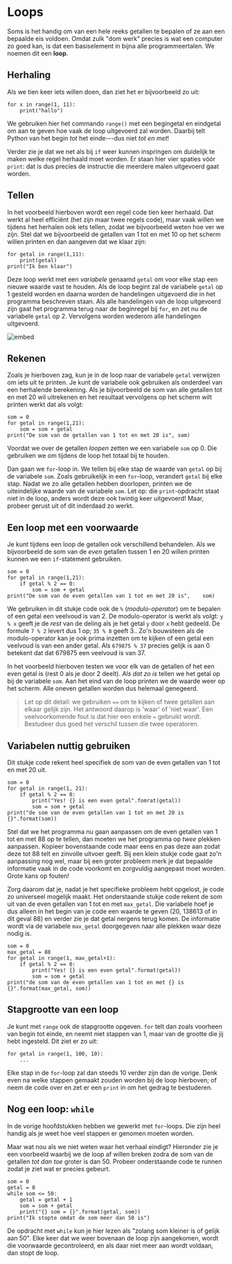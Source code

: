 # Loops

Soms is het handig om van een hele reeks getallen te bepalen of ze aan een bepaalde eis voldoen. Omdat zulk "dom werk" precies is wat een computer zo goed kan, is dat een basiselement in bijna alle programmeertalen. We noemen dit een **loop**.

## Herhaling

Als we tien keer iets willen doen, dan ziet het er bijvoorbeeld zo uit:

    for x in range(1, 11):
        print("hallo")

We gebruiken hier het commando `range()` met een begingetal en eindgetal om aan te geven hoe vaak de loop uitgevoerd zal worden. Daarbij telt Python van het begin *tot* het einde---dus niet *tot en met*!

Verder zie je dat we net als bij `if` weer kunnen inspringen om duidelijk te maken welke regel herhaald moet worden. Er staan hier vier spaties vóór `print`: dat is dus precies de instructie die meerdere malen uitgevoerd gaat worden.

## Tellen

In het voorbeeld hierboven wordt een regel code tien keer herhaald. Dat werkt al heel efficiënt (het zijn maar twee regels code), maar vaak willen we tijdens het herhalen ook iets tellen, zodat we bijvoorbeeld weten hoe ver we zijn. Stel dat we bijvoorbeeld de getallen van 1 tot en met 10 op het scherm willen printen en dan aangeven dat we klaar zijn:

    for getal in range(1,11):
        print(getal)
    print("Ik ben klaar")

Deze loop werkt met een *variabele* genaamd `getal` om voor elke stap een nieuwe waarde vast te houden. Als de loop begint zal de variabele `getal` op 1 gesteld worden en daarna worden de handelingen uitgevoerd die in het programma beschreven staan. Als alle handelingen van de loop uitgevoerd zijn gaat het programma terug naar de beginregel bij `for`, en zet nu de variabele `getal` op 2. Vervolgens worden wederom alle handelingen uitgevoerd.

![embed](https://player.vimeo.com/video/179484836?byline=0&portrait=0)

## Rekenen

Zoals je hierboven zag, kun je in de loop naar de variabele `getal` verwijzen om iets uit te printen. Je kunt de variabele ook gebruiken als onderdeel van een herhalende berekening. Als je bijvoorbeeld de som van alle getallen tot en met 20 wil uitrekenen en het resultaat vervolgens op het scherm wilt printen werkt dat als volgt:

    som = 0
    for getal in range(1,21):
        som = som + getal
    print("De som van de getallen van 1 tot en met 20 is", som)

Voordat we over de getallen *loopen* zetten we een variabele `som` op 0. Die gebruiken we om tijdens de loop het totaal bij te houden.

Dan gaan we `for`-loop in. We tellen bij elke stap de waarde van `getal` op bij de variabele `som`. Zoals gebruikelijk in een `for`-loop, verandert `getal` bij elke stap. Nadat we zo alle getallen hebben doorlopen, printen we de uiteindelijke waarde van de variabele `som`. Let op: die `print`-opdracht staat niet in de loop, anders wordt deze ook twintig keer uitgevoerd! Maar, probeer gerust uit of dit inderdaad zo werkt.

## Een loop met een voorwaarde

Je kunt tijdens een loop de getallen ook verschillend behandelen. Als we bijvoorbeeld de som van de *even* getallen tussen 1 en 20 willen printen kunnen we een `if`-statement gebruiken.

    som = 0
    for getal in range(1,21):
        if getal % 2 == 0:
            som = som + getal
    print("De som van de even getallen van 1 tot en met 20 is",    som)

We gebruiken in dit stukje code ook de `%` (*modulo-operator*) om te bepalen of een getal een veelvoud is van
2. De modulo-operator is werkt als volgt: `y % x` geeft je de *rest* van de deling als je het getal `y` door `x` hebt gedeeld. De formule `7 % 2` levert dus 1 op; `35 % 8` geeft 3.. Zo'n bouwsteen als de modulo-operator kan je ook prima inzetten om te kijken of een getal een veelvoud is van een ander getal. Als `679875 % 37` precies gelijk is aan 0 betekent dat dat 679875 een veelvoud is van 37.

In het voorbeeld hierboven testen we voor elk van de getallen of het een even getal is (rest 0 als je door 2 deelt). *Als dat zo is* tellen we het getal op bij de variabele `som`. Aan het eind van de loop printen we de waarde weer op het scherm. Alle oneven getallen worden dus helemaal genegeerd.

> Let op dit detail: we gebruiken `==` om te kijken of twee getallen aan elkaar gelijk zijn. Het antwoord daarop is 'waar' of 'niet waar'. Een veelvoorkomende fout is dat hier een enkele `=` gebruikt wordt. Bestudeer dus goed het verschil tussen die twee operatoren.

## Variabelen nuttig gebruiken

Dit stukje code rekent heel specifiek de som van de even getallen van 1 tot en met 20 uit.

    som = 0
    for getal in range(1, 21):
        if getal % 2 == 0:
            print("Yes! {} is een even getal".fomrat(getal))
            som = som + getal
    print("de som van de even getallen van 1 tot en met 20 is {}".format(som))

Stel dat we het programma nu gaan aanpassen om de even getallen van 1 tot en met 88 op te tellen, dan moeten we het programma op *twee* plekken aanpassen. Kopieer bovenstaande code maar eens en pas deze aan zodat deze tot 88 telt en zinvolle uitvoer geeft. Bij een klein stukje code gaat zo'n aanpassing nog wel, maar bij een groter probleem merk je dat bepaalde informatie vaak in de code voorkomt en zorgvuldig aangepast moet worden. Grote kans op fouten!

Zorg daarom dat je, nadat je het specifieke probleem hebt opgelost, je code zo universeel mogelijk maakt. Het onderstaande stukje code rekent de som uit van de even getallen van 1 tot en met `max_getal`. Die variabele hoef je dus alleen in het begin van je code een waarde te geven (20, 138613 of in dit geval 88) en verder zie je dat getal nergens terug komen. De informatie wordt via de variabele `max_getal` doorgegeven naar alle plekken waar deze nodig is.

    som = 0
    max_getal = 88
    for getal in range(1, max_getal+1):
        if getal % 2 == 0:
            print("Yes! {} is een even getal".format(getal))
            som = som + getal
    print("de som van de even getallen van 1 tot en met {} is {}".format(max_getal, som))

## Stapgrootte van een loop

Je kunt met `range` ook de stapgrootte opgeven. `for` telt dan zoals voorheen van begin tot einde, en neemt niet stappen van 1, maar van de grootte die jij hebt ingesteld. Dit ziet er zo uit:

    for getal in range(1, 100, 10):
        ...

Elke stap in de `for`-loop zal dan steeds 10 verder zijn dan de vorige. Denk even na welke stappen gemaakt zouden worden bij de loop hierboven; of neem de code over en zet er een `print` in om het gedrag te bestuderen.

## Nog een loop: `while`

In de vorige hoofdstukken hebben we gewerkt met `for`-loops. Die zijn heel handig als je weet hoe veel stappen er genomen moeten worden.

Maar wat nou als we niet weten waar het verhaal eindigt? Hieronder zie je een voorbeeld waarbij we de loop af willen breken zodra de som van de getallen *tot
dan toe* groter is dan 50. Probeer onderstaande code te runnen zodat je ziet wat er precies gebeurt.

    som = 0
    getal = 0
    while som <= 50:
        getal = getal + 1
        som = som + getal
        print("{} som = {}".format(getal, som))
    print("Ik stopte omdat de som meer dan 50 is")

De opdracht met `while` kun je hier lezen als "zolang som kleiner is of gelijk aan 50". Elke keer dat we weer bovenaan de loop zijn aangekomen, wordt die voorwaarde gecontroleerd, en als daar niet meer aan wordt voldaan, dan stopt de loop.
